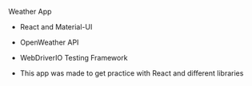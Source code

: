 Weather App

- React and Material-UI
- OpenWeather API
- WebDriverIO Testing Framework

- This app was made to get practice with React and different libraries
